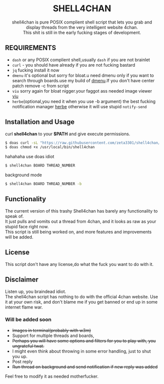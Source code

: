 <h1 align="center">SHELL4CHAN</h1>
<p align="center">shell4chan is pure POSIX complient shell script that lets you grab and display threads from the very intelligent website 4chan.<br>This shit is still in the early fucking stages of development.
</p>

## REQUIREMENTS

* `dash` or any POSIX complient shell,usually `dash` if you are not brainlet 
* `curl` - you should have already if you are not fucking bastard
* `jq` fucking install it now
* `dmenu` it's optional but sorry for bloat.u need dmenu only if you want to search through boards.use my build of [dmenu](https://github.com/zeta3301/dmenu).If you don't have center patch remove -c from script
* `viu` sorry again for bloat nigger.your faggot ass needed image viewer [viu](https://github.com/atanunq/viu)
* `herbe`(optional,you need it when you use -b argument) the best fucking notification manager [herbe](https://github.com/zeta3301/herbe) otherwise it will use stupid `notify-send`
## Installation and Usage
curl **shell4chan** to your **$PATH** and give execute permissions.

```sh
$ doas curl -sL "https://raw.githubusercontent.com/zeta3301/shell4chan/main/shell4chan" -o /usr/local/bin/shell4chan
$ doas chmod +x /usr/local/bin/shell4chan
```
hahahaha use doas idiot

```sh
$ shell4chan BOARD THREAD_NUMBER
```
background mode
```sh
$ shell4chan BOARD THREAD_NUMBER -b
```

## Functionality
The current version of this trashy Shell4chan has barely any functionality to speak of.<br>It just pulls and vomits out a thread from 4chan, and it looks as raw as your stupid face right now.<br>
This script is still being worked on, and more features and improvements will be added.

## License
This script don't have any license,do what the fuck you want to do with it.

## Disclaimer
Listen up, you braindead idiot.<br>The shell4chan script has nothing to do with the official 4chan website. Use it at your own risk, and don't blame me if you get banned or end up in some internet flame war.

### Will be added soon
* ~~Images in terminal(probably with w3m)~~
* Support for multiple threads and boards,
* ~~Perhaps you will have some options and filters for you to play with, you ungrateful twat.~~
* I might even think about throwing in some error handling, just to shut you up.
* Post reply
* ~~Run thread on background and send notification if new reply was added~~

Feel free to modify it as needed motherfucker.
